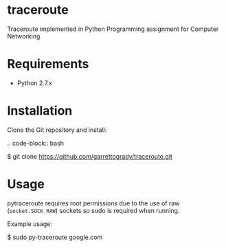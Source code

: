 # traceroute
Traceroute implemented in Python
Programming assignment for Computer Networking

Requirements
============

* Python 2.7.x

Installation
============

Clone the Git repository and install:

.. code-block:: bash

   $ git clone https://github.com/garrettogrady/traceroute.git

Usage
=====

pytraceroute requires root permissions due to the use
of raw (`socket.SOCK_RAW`) sockets so sudo is required when running.

Example usage:

   $ sudo py-traceroute google.com
